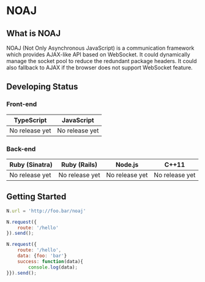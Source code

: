 # NOAJ

## What is NOAJ
NOAJ (Not Only Asynchronous JavaScript) is a communication framework which provides AJAX-like API based on WebSocket. It could dynamically manage the socket pool to reduce the redundant package headers. It could also fallback to AJAX if the browser does not support WebSocket feature.

## Developing Status

### Front-end

| TypeScript     | JavaScript     |
| -------------- | -------------- |
| No release yet | No release yet |

### Back-end

| Ruby (Sinatra) | Ruby (Rails)   | Node.js        | C++11          |
| -------------- | -------------- | -------------- | -------------- |
| No release yet | No release yet | No release yet | No release yet |

## Getting Started

```javascript
N.url = 'http://foo.bar/noaj'

N.request({
    route: '/hello'
}).send();

N.request({
    route: '/hello',
    data: {foo: 'bar'}
    success: function(data){
        console.log(data);
}}).send();
```

